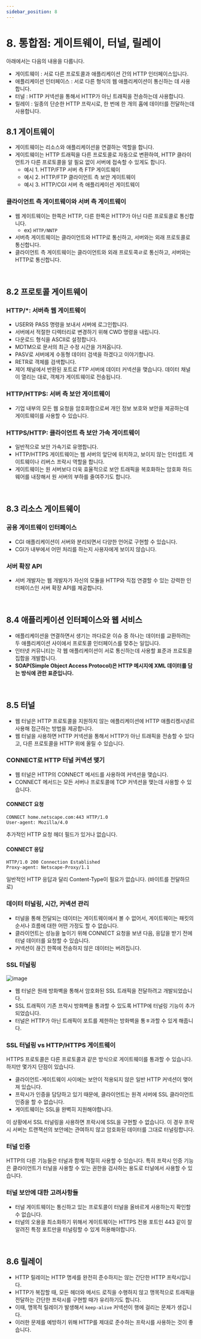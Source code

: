 ```yaml
---
sidebar_position: 8
---
```


# 8. 통합점: 게이트웨이, 터널, 릴레이

아래에서는 다음의 내용을 다룹니다.

- 게이트웨이 : 서로 다른 프로토콜과 애플리케이션 간의 HTTP 인터페이스입니다.
- 애플리케이션 인터페이스 : 서로 다른 형식의 웹 애플리케이션이 통신하는 데 사용합니다.
- 터널 : HTTP 커넥션을 통해서 HTTP가 아닌 트래픽을 전송하는데 사용합니다.
- 릴레이 : 일종의 단순한 HTTP 프락시로, 한 번에 한 개의 홉에 데이터를 전달하는데 사용합니다.

## 8.1 게이트웨이

- 게이트웨이는 리소스와 애플리케이션을 연결하는 역할을 합니다.
- 게이트웨이는 HTTP 트래픽을 다른 프로토콜로 자동으로 변환하여, HTTP 클라이언트가 다른 프로토콜을 알 필요 없이 서버에 접속할 수 있게도 합니다.
  - 예시 1. HTTP/FTP 서버 측 FTP 게이트웨이
  - 예시 2. HTTP/FTP 클라이언트 측 보안 게이트웨이
  - 예시 3. HTTP/CGI 서버 측 애플리케이션 게이트웨이

### 클라이언트 측 게이트웨이와 서버 측 게이트웨이

- 웹 게이트웨이는 한쪽은 HTTP, 다른 한쪽은 HTTP가 아닌 다른 프로토콜로 통신합니다.
  - ex) `HTTP/NNTP`
- 서버측 게이트웨이는 클라이언트와 HTTP로 통신하고, 서버와는 외래 프로토콜로 통신합니다.
- 클라이언트 측 게이트웨이는 클라이언트와 외래 프로토콕ㄹ로 통신하고, 서버와는 HTTP로 통신합니다.

<br/>

## 8.2 프로토콜 게이트웨이

### HTTP/\*: 서버측 웹 게이트웨이

- USER와 PASS 명령을 보내서 서버에 로그인합니다.
- 서버에서 적절한 디렉터리로 변경하기 위해 CWD 명령을 내립니다.
- 다운로드 형식을 ASCII로 설정합니다.
- MDTM으로 문서의 최근 수정 시간을 가져옵니다.
- PASV로 서버에게 수동형 데이터 검색을 하겠다고 이야기합니다.
- RETR로 객체를 검색합니다.
- 제어 채널에서 반환된 포트로 FTP 서버에 데이터 커넥션을 맺습니다. 데이터 채널이 열리는 대로, 객체가 게이트웨이로 전송됩니다.

### HTTP/HTTPS: 서버 측 보안 게이트웨이

- 기업 내부의 모든 웹 요청을 암호화함으로써 개인 정보 보호와 보안을 제공하는데 게이트웨이를 사용할 수 있습니다.

### HTTPS/HTTP: 클라이언트 측 보안 가속 게이트웨이

- 일반적으로 보안 가속기로 유명합니다.
- HTTP/HTTPS 게이트웨이는 웹 서버의 앞단에 위치하고, 보이지 않는 인터셉트 게이트웨이나 리버스 프락시 역할을 합니다.
- 게이트웨이는 원 서버보다 더욱 효율적으로 보안 트래픽을 복호화하는 암호화 하드웨어를 내장해서 원 서버의 부하를 줄여주기도 합니다.

<br/>

## 8.3 리소스 게이트웨이

### 공용 게이트웨이 인터페이스

- CGI 애플리케이션이 서버와 분리되면서 다양한 언어로 구현할 수 있습니다.
- CGI가 내부에서 어떤 처리를 하는지 사용자에게 보이지 않습니다.

### 서버 확장 API

- 서버 개발자는 웹 개발자가 자신의 모듈을 HTTP와 직접 연결할 수 있는 강력한 인터페이스인 서버 확장 API를 제공합니다.

<br/>

## 8.4 애플리케이션 인터페이스와 웹 서비스

- 애플리케이션을 연결하면서 생기는 까다로운 이슈 중 하나는 데이터를 교환하려는 두 애플리케이션 사이에서 프로토콜 인터페이스를 맞추는 일입니다.
- 인터넷 커뮤니티는 각 웹 애플리케이션이 서로 통신하는데 사용할 표준과 프로토콜 집합을 개발합니다.
- **SOAP(Simple Object Access Protocol)은 HTTP 메시지에 XML 데이터를 담는 방식에 관한 표준입니다.**

<br/>

## 8.5 터널

- 웹 터널은 HTTP 프로토콜을 지원하지 않는 애플리케이션에 HTTP 애플리켕시녕르 사용해 접근하는 방법을 제공합니다.
- 웹 터널을 사용하면 HTTP 커넥션을 통해서 HTTP가 아닌 트래픽을 전송할 수 있다고, 다른 프로토콜을 HTTP 위에 올릴 수 있습니다.

### CONNECT로 HTTP 터널 커넥션 맺기

- 웹 터널은 HTTP의 CONNECT 메서드를 사용하여 커넥션을 맺습니다.
- CONNECT 메서드는 모든 서버나 프로토콜에 TCP 커넥션을 맺는데 사용할 수 있습니다.

#### CONNECT 요청

```http
CONNECT home.netscape.com:443 HTTP/1.0
User-agent: Mozilla/4.0
```

추가적인 HTTP 요청 헤더 필드가 있거나 없습니다.

#### CONNECT 응답

```http
HTTP/1.0 200 Connection Established
Proxy-agent: Netscape-Proxy/1.1
```

일반적인 HTTP 응답과 달리 Content-Type이 필요가 없습니다. (바이트를 전달하므로)

### 데이터 터널링, 시간, 커넥션 관리

- 터널을 통해 전달되는 데이터는 게이트웨이에서 볼 수 없어서, 게이트웨이는 패킷의 순서나 흐름에 대한 어떤 가정도 할 수 없습니다.
- 클라이언트는 성능을 높이기 위해 CONNECT 요청을 보낸 다음, 응답을 받기 전에 터널 데이터를 요청할 수 있습니다.
- 커넥션이 끊긴 한쪽에 전송하지 않은 데이터는 버려집니다.

### SSL 터널링

![image](https://user-images.githubusercontent.com/42582516/131961105-959f4015-69b7-419e-9025-97ec8995fa75.png)

- 웹 터널은 원래 방화벽을 통해서 암호화된 SSL 트래픽을 전달하려고 개발되었습니다.
- SSL 트래픽이 기존 프락시 방화벽을 통과할 수 있도록 HTTP에 터널링 기능이 추가되었습니다.
- 터널은 HTTP가 아닌 트래픽이 포트를 제한하는 방화벽을 통ㅎ과할 수 있게 해줍니다.

### SSL 터널링 vs HTTP/HTTPS 게이트웨이

HTTPS 프로토콜은 다른 프로토콜과 같은 방식으로 게이트웨이를 통과할 수 있습니다. 하지만 몇가지 단점이 있습니다.

- 클라이언트-게이트웨이 사이에는 보안이 적용되지 않은 일반 HTTP 커넥션이 맺어져 있습니다.
- 프락시가 인증을 담당하고 있기 때문에, 클라이언트는 원격 서버에 SSL 클라이언트 인증을 할 수 없습니다.
- 게이트웨이는 SSL을 완벽히 지원해야합니다.

이 상황에서 SSL 터널링을 사용하면 프락시에 SSL을 구현할 수 없습니다. 이 경우 프락시 서버는 트랜잭션의 보안에는 관여하지 않고 암호화된 데이터를 그대로 터널링합니다.

### 터널 인증

HTTP의 다른 기능들은 터널과 함께 적절히 사용할 수 있습니다. 특히 프락시 인증 기능은 클라이언트가 터널을 사용할 수 있는 권한을 검사하는 용도로 터널에서 사용할 수 있습니다.

### 터널 보안에 대한 고려사항들

- 터널 게이트웨이는 통신하고 있는 프로토콜이 터널을 올바르게 사용하는지 확인할 수 없습니다.
- 터널의 오용을 최소화하기 위해서 게이트웨이는 HTTPS 전용 포트인 443 같이 잘 알려진 특정 포트만을 터널링할 수 있게 허용해야합니다.

<br/>

## 8.6 릴레이

- HTTP 릴레이는 HTTP 명세를 완전히 준수하지는 않는 간단한 HTTP 프락시입니다.
- HTTP가 복잡할 때, 모든 헤더와 메서드 로직을 수행하지 않고 맹목적으로 트래픽을 전달하는 간단한 프락시를 구현할 때가 유리하기도 합니다.
- 이때, 맹목적 릴레이가 발생해서 `keep-alive` 커넥션이 행에 걸리는 문제가 생깁니다.
- 이러한 문제를 예방하기 위해 HTTP를 제대로 준수하는 프락시를 사용하는 것이 좋습니다.
